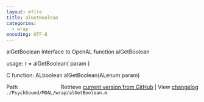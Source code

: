 ```yaml
---
layout: mfile
title: alGetBoolean
categories:
  - wrap
encoding: UTF-8
---
```


alGetBoolean  Interface to OpenAL function alGetBoolean

usage:  r = alGetBoolean\( param \)

C function:  ALboolean alGetBoolean\(ALenum param\)


<div class="code_header" style="text-align:right;">
  <span style="float:left;">Path&nbsp;&nbsp;</span> <span class="counter">Retrieve <a href=
  "https://raw.github.com/Psychtoolbox-3/Psychtoolbox-3/beta/./PsychSound/MOAL/wrap/alGetBoolean.m">current version from GitHub</a> | View <a href=
  "https://github.com/Psychtoolbox-3/Psychtoolbox-3/commits/beta/./PsychSound/MOAL/wrap/alGetBoolean.m">changelog</a></span>
</div>
<div class="code">
  <code>./PsychSound/MOAL/wrap/alGetBoolean.m</code>
</div>
